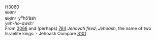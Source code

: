 <body>
  <p>H3060<br>  יהואשׁ  <br> יְהוֹאָשׁ  ‎  y<sup>e</sup>hô‘âsh  <br><i>yeh-ho-awsh‘ </i><br>From <a href="h3068.htm">3068</a> and (perhaps) <a href="h0784.htm">784</a>  <i>Jehovah</i> <i>fired</i>; <i>Jehoash</i>, the name of two Israelite kings: - Jehoash Compare <a href="h3101.htm">3101</a> <br></p>
 </body>